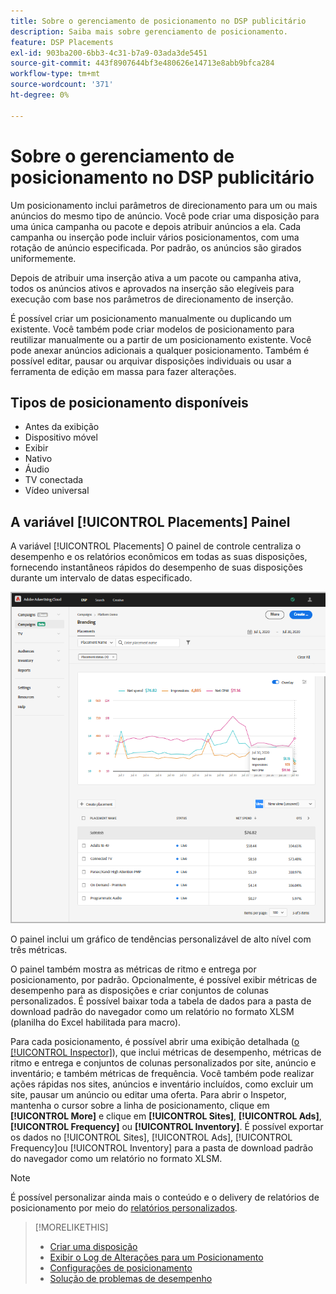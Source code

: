 ```yaml
---
title: Sobre o gerenciamento de posicionamento no DSP publicitário
description: Saiba mais sobre gerenciamento de posicionamento.
feature: DSP Placements
exl-id: 903ba200-6bb3-4c31-b7a9-03ada3de5451
source-git-commit: 443f8907644bf3e480626e14713e8abb9bfca284
workflow-type: tm+mt
source-wordcount: '371'
ht-degree: 0%

---
```


# Sobre o gerenciamento de posicionamento no DSP publicitário

Um posicionamento inclui parâmetros de direcionamento para um ou mais anúncios do mesmo tipo de anúncio. Você pode criar uma disposição para uma única campanha ou pacote e depois atribuir anúncios a ela. Cada campanha ou inserção pode incluir vários posicionamentos, com uma rotação de anúncio especificada. Por padrão, os anúncios são girados uniformemente.

Depois de atribuir uma inserção ativa a um pacote ou campanha ativa, todos os anúncios ativos e aprovados na inserção são elegíveis para execução com base nos parâmetros de direcionamento de inserção.

É possível criar um posicionamento manualmente ou duplicando um existente. Você também pode criar modelos de posicionamento para reutilizar manualmente ou a partir de um posicionamento existente. Você pode anexar anúncios adicionais a qualquer posicionamento. Também é possível editar, pausar ou arquivar disposições individuais ou usar a ferramenta de edição em massa para fazer alterações.

## Tipos de posicionamento disponíveis

* Antes da exibição
* Dispositivo móvel
* Exibir
* Nativo
* Áudio
* TV conectada
* Vídeo universal

## A variável [!UICONTROL Placements] Painel

A variável [!UICONTROL Placements] O painel de controle centraliza o desempenho e os relatórios econômicos em todas as suas disposições, fornecendo instantâneos rápidos do desempenho de suas disposições durante um intervalo de datas especificado.

![Painel de disposições](/help/dsp/assets/placement-dashboard.png)

O painel inclui um gráfico de tendências personalizável de alto nível com três métricas.

O painel também mostra as métricas de ritmo e entrega por posicionamento, por padrão. Opcionalmente, é possível exibir métricas de desempenho para as disposições e criar conjuntos de colunas personalizados. É possível baixar toda a tabela de dados para a pasta de download padrão do navegador como um relatório no formato XLSM (planilha do Excel habilitada para macro).

Para cada posicionamento, é possível abrir uma exibição detalhada ([o [!UICONTROL Inspector]](/help/dsp/campaign-management/reports/campaign-reports-about.md)), que inclui métricas de desempenho, métricas de ritmo e entrega e conjuntos de colunas personalizados por site, anúncio e inventário; e também métricas de frequência. Você também pode realizar ações rápidas nos sites, anúncios e inventário incluídos, como excluir um site, pausar um anúncio ou editar uma oferta. Para abrir o Inspetor, mantenha o cursor sobre a linha de posicionamento, clique em **[!UICONTROL More]** e clique em **[!UICONTROL Sites]**, **[!UICONTROL Ads]**, **[!UICONTROL Frequency]** ou **[!UICONTROL Inventory]**. É possível exportar os dados no [!UICONTROL Sites], [!UICONTROL Ads], [!UICONTROL Frequency]ou [!UICONTROL Inventory]  para a pasta de download padrão do navegador como um relatório no formato XLSM.

>[!NOTE]
>
>É possível personalizar ainda mais o conteúdo e o delivery de relatórios de posicionamento por meio do [relatórios personalizados](/help/dsp/reports/report-about.md).

>[!MORELIKETHIS]
>
>* [Criar uma disposição](placement-create.md)
>* [Exibir o Log de Alterações para um Posicionamento](placement-change-log.md)
>* [Configurações de posicionamento](placement-settings.md)
>* [Solução de problemas de desempenho](/help/dsp/optimization/troubleshooting-performance.md)

